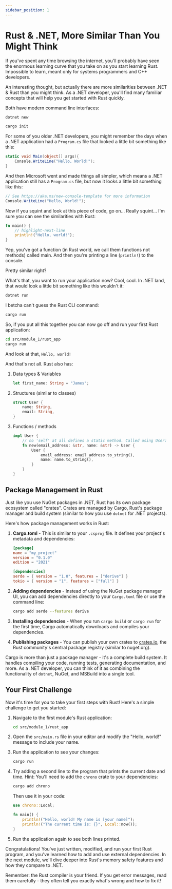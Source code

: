 ```yaml
---
sidebar_position: 1
---
```


# Rust & .NET, More Similar Than You Might Think

If you've spent any time browsing the internet, you'll probably have seen the enormous learning curve that you take on as you start learning Rust. Impossible to learn, meant only for systems programmers and C++ developers.

An interesting thought, but actually there are more similarities between .NET & Rust than you might think. As a .NET developer, you'll find many familiar concepts that will help you get started with Rust quickly.

Both have modern command line interfaces:

```sh
dotnet new 
```

```sh
cargo init
```

For some of you older .NET developers, you might remember the days when a .NET application had a `Program.cs` file that looked a little bit something like this:

```csharp showLineNumbers
static void Main(object[] args){
    Console.WriteLine("Hello, World!");    
}
```

And then Microsoft went and made things all simpler, which means a .NET application still has a `Program.cs` file, but now it looks a little bit something like this:

```csharp
// See https://aka.ms/new-console-template for more information
Console.WriteLine("Hello, World!");
```

Now if you squint and look at this piece of code, go on... Really squint... I'm sure you can see the similarities with Rust:

```rust showLineNumbers showLineNumbers
fn main() {
    // highlight-next-line
    println!("Hello, world!");
}
```

Yep, you've got a function (in Rust world, we call them functions not methods) called main. And then you're printing a line (`println!`) to the console.

Pretty similar right?

What's that, you want to run your application now? Cool, cool. In .NET land, that would look a little bit something like this wouldn't it:

```sh
dotnet run
```

I betcha can't guess the Rust CLI command:

```sh
cargo run
```

So, if you put all this together you can now go off and run your first Rust application:

```sh
cd src/module_1/rust_app
cargo run
```

And look at that, `Hello, world!`

And that's not all. Rust also has:

1. Data types & Variables

    ```rust showLineNumbers
    let first_name: String = "James";
    ```

2. Structures (similar to classes)

    ```rust showLineNumbers
    struct User {
        name: String,
        email: String,
    }
    ```

3. Functions / methods

    ```rust showLineNumbers
    impl User {
        // no 'self' at all defines a static method. Called using User::new()
        fn new(email_address: &str, name: &str) -> User {
            User {
                email_address: email_address.to_string(),
                name: name.to_string(),
            }
        }
    }
    ```

## Package Management in Rust

Just like you use NuGet packages in .NET, Rust has its own package ecosystem called "crates". Crates are managed by Cargo, Rust's package manager and build system (similar to how you use `dotnet` for .NET projects).

Here's how package management works in Rust:

1. **Cargo.toml** - This is similar to your `.csproj` file. It defines your project's metadata and dependencies:

    ```toml
    [package]
    name = "my_project"
    version = "0.1.0"
    edition = "2021"

    [dependencies]
    serde = { version = "1.0", features = ["derive"] }
    tokio = { version = "1", features = ["full"] }
    ```

2. **Adding dependencies** - Instead of using the NuGet package manager UI, you can add dependencies directly to your `Cargo.toml` file or use the command line:

    ```sh
    cargo add serde --features derive
    ```

3. **Installing dependencies** - When you run `cargo build` or `cargo run` for the first time, Cargo automatically downloads and compiles your dependencies.

4. **Publishing packages** - You can publish your own crates to [crates.io](https://crates.io), the Rust community's central package registry (similar to nuget.org).

Cargo is more than just a package manager - it's a complete build system. It handles compiling your code, running tests, generating documentation, and more. As a .NET developer, you can think of it as combining the functionality of `dotnet`, NuGet, and MSBuild into a single tool.

## Your First Challenge

Now it's time for you to take your first steps with Rust! Here's a simple challenge to get you started:

1. Navigate to the first module's Rust application:
   ```sh
   cd src/module_1/rust_app
   ```

2. Open the `src/main.rs` file in your editor and modify the "Hello, world!" message to include your name.

3. Run the application to see your changes:
   ```sh
   cargo run
   ```

4. Try adding a second line to the program that prints the current date and time.
   Hint: You'll need to add the `chrono` crate to your dependencies:
   ```sh
   cargo add chrono
   ```
   
   Then use it in your code:
   ```rust showLineNumbers
   use chrono::Local;
   
   fn main() {
       println!("Hello, world! My name is [your name]");
       println!("The current time is: {}", Local::now());
   }
   ```

5. Run the application again to see both lines printed.

Congratulations! You've just written, modified, and run your first Rust program, and you've learned how to add and use external dependencies. In the next module, we'll dive deeper into Rust's memory safety features and how they compare to .NET.

Remember: the Rust compiler is your friend. If you get error messages, read them carefully - they often tell you exactly what's wrong and how to fix it!
